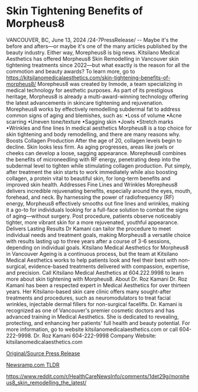 # Skin Tightening Benefits of Morpheus8

VANCOUVER, BC, June 13, 2024 /24-7PressRelease/ -- Maybe it's the before and afters—or maybe it's one of the many articles published by the beauty industry. Either way, Morepheus8 is big news. Kitsilano Medical Aesthetics has offered Morpheus8 Skin Remodelling in Vancouver skin tightening treatments since 2022—but what exactly is the reason for all the commotion and beauty awards? To learn more, go to https://kitsilanomedicalaesthetics.com/skin-tightening-benefits-of-morpheus8/  Morepheus8 was created by Inmode, a team specializing in medical technology for aesthetic purposes. As part of its prestigious heritage, Morpheus8 is already a multi-award-winning technology offering the latest advancements in skincare tightening and rejuvenation. Morepheus8 works by effectively remodelling subdermal fat to address common signs of aging and blemishes, such as:  •Loss of volume •Acne scarring •Uneven tone/texture •Sagging skin •Jowls •Stretch marks •Wrinkles and fine lines  In medical aesthetics Morpheus8 is a top choice for skin tightening and body remodelling, and there are many reasons why.  Boosts Collagen Production  After the age of 20, collagen levels begin to decline. Skin looks less firm. As aging progresses, areas like jowls or cheeks can develop a loose, sagging appearance. Morepheus8 combines the benefits of microneedling with RF energy, penetrating deep into the subdermal level to tighten while stimulating collagen production. Put simply, after treatment the skin starts to work immediately while also boosting collagen, a protein vital to beautiful skin, for long-term benefits and improved skin health.  Addresses Fine Lines and Wrinkles Morepheus8 delivers incredible rejuvenating benefits, especially around the eyes, mouth, forehead, and neck. By harnessing the power of radiofrequency (RF) energy, Morpheus8 effectively smooths out fine lines and wrinkles, making it a go-to for individuals looking for a full-face solution to combat the signs of aging—without surgery. Post procedure, patients observe noticeably tighter, more vibrant skin for a more rejuvenated, youthful appearance.  Delivers Lasting Results  Dr Kamani can tailor the procedure to meet individual needs and treatment goals, making Morpheus8 a versatile choice with results lasting up to three years after a course of 3-6 sessions, depending on individual goals.  Kitsilano Medical Aesthetics for Morpheus8 in Vancouver  Ageing is a continuous process, but the team at Kitsilano Medical Aesthetics works to help patients look and feel their best with non-surgical, evidence-based treatments delivered with compassion, expertise, and precision.  Call Kitsilano Medical Aesthetics at 604.222.9998 to learn more about skin tightening with Morpheus8.  About Dr. Roz Kamani  Dr. Roz Kamani has been a respected expert in Medical Aesthetics for over thirteen years. Her Kitsilano-based skin care clinic offers many sought-after treatments and procedures, such as neuromodulators to treat facial wrinkles, injectable dermal fillers for non-surgical facelifts. Dr. Kamani is recognized as one of Vancouver's premier cosmetic doctors and has advanced training in Medical Aesthetics. She is dedicated to revealing, protecting, and enhancing her patients' full health and beauty potential.  For more information, go to website kitsilanomedicalaesthetics.com or call 604-222-9998.  Dr. Roz Kamani 604-222-9998 Company Website: kitsilanomedicalaesthetics.com 

[Original/Source Press Release](https://www.24-7pressrelease.com/press-release/511675/skin-tightening-benefits-of-morpheus8)
                    

[Newsramp.com TLDR](None) 

https://www.reddit.com/r/HealthCareNewsInfo/comments/1det29g/morpheus8_skin_remodelling_the_latest/